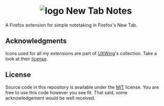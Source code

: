 <h1 align=center><img src="./icons48.png" alt="logo" /> New Tab Notes</h1>

<!-- <p align=center>
<img alt="Mozilla Add-on" src="https://img.shields.io/amo/v/%7B3eacef21-a96d-4adb-942e-c4eb162bf00c%7D">
<img src="https://img.shields.io/amo/rating/%7B3eacef21-a96d-4adb-942e-c4eb162bf00c%7D" />
<img src="https://img.shields.io/amo/dw/%7B3eacef21-a96d-4adb-942e-c4eb162bf00c%7D" />
<img src="https://img.shields.io/amo/users/%7B3eacef21-a96d-4adb-942e-c4eb162bf00c%7De" />
<img src="https://img.shields.io/github/license/semanticdata/firefox-new-tab-notes" />
</p> -->

A Firefox extension for simple notetaking in Firefox's New Tab.

## Acknowledgments

Icons used for all my extensions are part of <a href="https://uxwing.com/">UXWing</a>'s collection. Take a look at their <a href="https://uxwing.com/license">license</a>.

## License

Source code in this repository is available under the [MIT](LICENSE) license. You are free to use this code however you see fit. That said, some acknowledgement would be well received.
